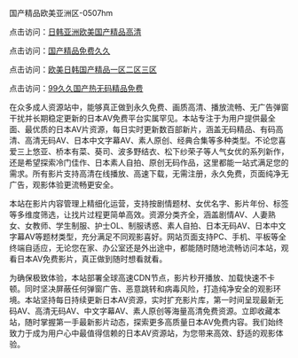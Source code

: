 国产精品欧美亚洲区-0507hm


点击访问：<a href="https://gda-c7m.pages.dev/">日韩亚洲欧美国产精品高清</a>

点击访问：<a href="https://bsdf-5f5.pages.dev/">国产精品免费久久</a>

点击访问：<a href="https://tfda.pages.dev/">欧美日韩国产精品一区二区三区</a>

点击访问：<a href="https://gsd-agv.pages.dev/">99久久国产热无码精品免费</a>


在众多成人资源站中，能够真正做到永久免费、画质高清、播放流畅、无广告弹窗干扰并长期稳定更新的日本AV免费平台实属罕见。本站专注于为用户提供最全面、最优质的日本AV片资源，每日实时更新数百部新片，涵盖无码精品、有码高清、高清无码AV、日本中文字幕AV、素人原创、经典合集等多种类型。不论您喜爱三上悠亚、桥本有菜、葵司、波多野结衣、松下纱荣子等人气女优的系列新作，还是希望探索冷门佳作、日本素人自拍、原创无码作品，这里都能一站式满足您的需求。所有影片支持高清在线播放、高速下载，无需注册，永久免费，页面纯净无广告，观影体验更流畅更安全。

本站在影片内容管理上精细化运营，支持按剧情题材、女优名字、影片年份、标签等多维度筛选，让找片过程更简单高效。资源分类齐全，涵盖剧情AV、人妻熟女、女教师、学生制服、护士OL、制服诱惑、素人自拍、日本无码AV、日本中文字幕AV等题材类型，充分满足不同观影喜好。网站页面支持PC、手机、平板等全终端自适应，无论您在家、办公室还是外出途中，都能随时随地流畅访问本站，观看日本AV免费影片，真正做到随时想看就看。

为确保极致体验，本站部署全球高速CDN节点，影片秒开播放、加载快速不卡顿。同时坚决屏蔽任何弹窗广告、恶意跳转和病毒风险，打造纯净安全的观影环境。本站坚持每日持续更新日本AV资源，实时扩充影片库，第一时间呈现最新无码AV、高清无码AV、中文字幕AV、素人原创等海量高清免费资源。立即收藏本站，随时掌握第一手最新影片动态，探索更多高质量日本AV免费内容。我们始终致力于成为用户心中最值得信赖的日本AV资源站，为您带来高效、舒适的观影体验。



<span style="display:none;">[Canonical link](https://github.com/cc74549/57687 ）</span>
